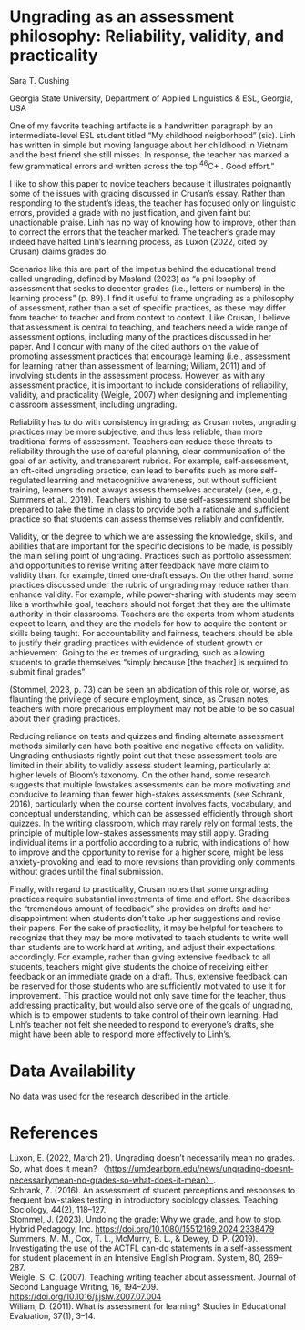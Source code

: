 # Ungrading as an assessment philosophy: Reliability, validity, and practicality

Sara T. Cushing

Georgia State University, Department of Applied Linguistics & ESL, Georgia, USA

One of my favorite teaching artifacts is a handwritten paragraph by an intermediate-level ESL student titled “My childhood neigborhood” (sic). Linh has written in simple but moving language about her childhood in Vietnam and the best friend she still misses. In response, the teacher has marked a few grammatical errors and written across the top $^ { \mathrm { 4 6 } } \mathrm { C } +$ . Good effort.”

I like to show this paper to novice teachers because it illustrates poignantly some of the issues with grading discussed in Crusan’s essay. Rather than responding to the student’s ideas, the teacher has focused only on linguistic errors, provided a grade with no justification, and given faint but unactionable praise. Linh has no way of knowing how to improve, other than to correct the errors that the teacher marked. The teacher’s grade may indeed have halted Linh’s learning process, as Luxon (2022, cited by Crusan) claims grades do.

Scenarios like this are part of the impetus behind the educational trend called ungrading, defined by Masland (2023) as “a phi losophy of assessment that seeks to decenter grades (i.e., letters or numbers) in the learning process” (p. 89). I find it useful to frame ungrading as a philosophy of assessment, rather than a set of specific practices, as these may differ from teacher to teacher and from context to context. Like Crusan, I believe that assessment is central to teaching, and teachers need a wide range of assessment options, including many of the practices discussed in her paper. And I concur with many of the cited authors on the value of promoting assessment practices that encourage learning (i.e., assessment for learning rather than assessment of learning; Wiliam, 2011) and of involving students in the assessment process. However, as with any assessment practice, it is important to include considerations of reliability, validity, and practicality (Weigle, 2007) when designing and implementing classroom assessment, including ungrading.

Reliability has to do with consistency in grading; as Crusan notes, ungrading practices may be more subjective, and thus less reliable, than more traditional forms of assessment. Teachers can reduce these threats to reliability through the use of careful planning, clear communication of the goal of an activity, and transparent rubrics. For example, self-assessment, an oft-cited ungrading practice, can lead to benefits such as more self-regulated learning and metacognitive awareness, but without sufficient training, learners do not always assess themselves accurately (see, e.g., Summers et al., 2019). Teachers wishing to use self-assessment should be prepared to take the time in class to provide both a rationale and sufficient practice so that students can assess themselves reliably and confidently.

Validity, or the degree to which we are assessing the knowledge, skills, and abilities that are important for the specific decisions to be made, is possibly the main selling point of ungrading. Practices such as portfolio assessment and opportunities to revise writing after feedback have more claim to validity than, for example, timed one-draft essays. On the other hand, some practices discussed under the rubric of ungrading may reduce rather than enhance validity. For example, while power-sharing with students may seem like a worthwhile goal, teachers should not forget that they are the ultimate authority in their classrooms. Teachers are the experts from whom students expect to learn, and they are the models for how to acquire the content or skills being taught. For accountability and fairness, teachers should be able to justify their grading practices with evidence of student growth or achievement. Going to the ex tremes of ungrading, such as allowing students to grade themselves “simply because [the teacher] is required to submit final grades”

(Stommel, 2023, p. 73) can be seen an abdication of this role or, worse, as flaunting the privilege of secure employment, since, as Crusan notes, teachers with more precarious employment may not be able to be so casual about their grading practices.

Reducing reliance on tests and quizzes and finding alternate assessment methods similarly can have both positive and negative effects on validity. Ungrading enthusiasts rightly point out that these assessment tools are limited in their ability to validly assess student learning, particularly at higher levels of Bloom’s taxonomy. On the other hand, some research suggests that multiple lowstakes assessments can be more motivating and conducive to learning than fewer high-stakes assessments (see Schrank, 2016), particularly when the course content involves facts, vocabulary, and conceptual understanding, which can be assessed efficiently through short quizzes. In the writing classroom, which may rarely rely on formal tests, the principle of multiple low-stakes assessments may still apply. Grading individual items in a portfolio according to a rubric, with indications of how to improve and the opportunity to revise for a higher score, might be less anxiety-provoking and lead to more revisions than providing only comments without grades until the final submission.

Finally, with regard to practicality, Crusan notes that some ungrading practices require substantial investments of time and effort. She describes the “tremendous amount of feedback” she provides on drafts and her disappointment when students don’t take up her suggestions and revise their papers. For the sake of practicality, it may be helpful for teachers to recognize that they may be more motivated to teach students to write well than students are to work hard at writing, and adjust their expectations accordingly. For example, rather than giving extensive feedback to all students, teachers might give students the choice of receiving either feedback or an immediate grade on a draft. Thus, extensive feedback can be reserved for those students who are sufficiently motivated to use it for improvement. This practice would not only save time for the teacher, thus addressing practicality, but would also serve one of the goals of ungrading, which is to empower students to take control of their own learning. Had Linh’s teacher not felt she needed to respond to everyone’s drafts, she might have been able to respond more effectively to Linh’s.

# Data Availability

No data was used for the research described in the article.

# References

Luxon, E. (2022, March 21). Ungrading doesn’t necessarily mean no grades. So, what does it mean? 〈https://umdearborn.edu/news/ungrading-doesnt-necessarilymean-no-grades-so-what-does-it-mean〉.   
Schrank, Z. (2016). An assessment of student perceptions and responses to frequent low-stakes testing in introductory sociology classes. Teaching Sociology, 44(2), 118–127.   
Stommel, J. (2023). Undoing the grade: Why we grade, and how to stop. Hybrid Pedagogy, Inc. https://doi.org/10.1080/15512169.2024.2338479   
Summers, M. M., Cox, T. L., McMurry, B. L., & Dewey, D. P. (2019). Investigating the use of the ACTFL can-do statements in a self-assessment for student placement in an Intensive English Program. System, 80, 269–287.   
Weigle, S. C. (2007). Teaching writing teacher about assessment. Journal of Second Language Writing, 16, 194–209. https://doi.org/10.1016/j.jslw.2007.07.004   
Wiliam, D. (2011). What is assessment for learning? Studies in Educational Evaluation, 37(1), 3–14.